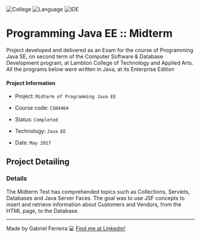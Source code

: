 ![College](https://img.shields.io/badge/College-Lambton_College-blue)
![Language](https://img.shields.io/badge/Language-Java-orange)
![IDE](https://img.shields.io/badge/IDE-Netbeans-lightblue)


# Programming Java EE :: Midterm
Project developed and delivered as an Exam for the course of Programming Java SE, on second term of the Computer Software & Database Development program, at Lambton College of Technology and Applied Arts. All the programs below were written in Java, at its Enterprise Edition

#### Project Information
- Project: ``Midterm of Programming Java EE``
&nbsp;

- Course code: ``CSD4464``
&nbsp;

- Status: ``Completed``
&nbsp;

- Technology: ``Java EE``
&nbsp;

- Date: ``May 2017``
&nbsp;

## Project Detailing
### Details
The Midterm Test has comprehended topics such as Collections, Servlets, Databases and Java Server Faces. The goal was to use JSF concepts to insert and retrieve information about Customers and Vendors, from the HTML page, to the Database.

--- 
Made by Gabriel Ferreira :computer: [Find me at Linkedin!](https://www.linkedin.com/in/gabriel-f-sousa/)
